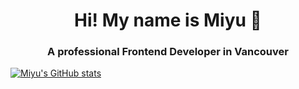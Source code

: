 <h1 align="center">Hi! My name is Miyu 👋</h1>
<h3 align="center">A professional Frontend Developer in Vancouver</h3>


[![Miyu's GitHub stats](https://github-readme-stats.vercel.app/api?username=Smiyu-web&theme=calm&show_icons=true)](https://github.com/Smiyu-web/github-readme-stats)
